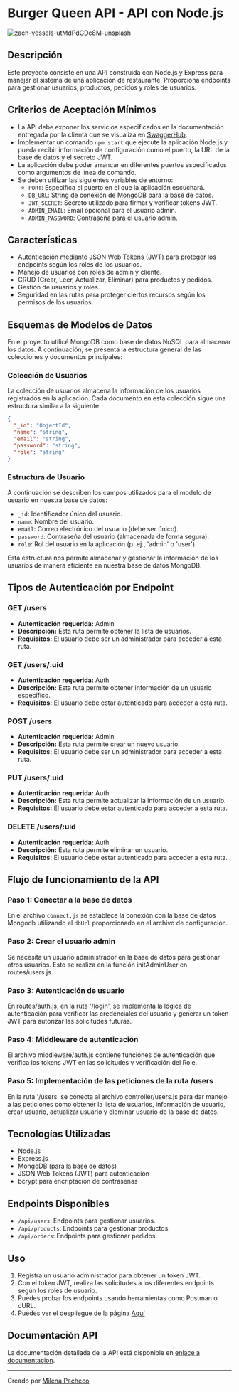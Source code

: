 # Burger Queen API - API con Node.js
![zach-vessels-utMdPdGDc8M-unsplash](https://user-images.githubusercontent.com/110297/42118136-996b4a52-7bc6-11e8-8a03-ada078754715.jpg)
## Descripción
Este proyecto consiste en una API construida con Node.js y Express para manejar el sistema de una aplicación de restaurante. Proporciona endpoints para gestionar usuarios, productos, pedidos y roles de usuarios.

## Criterios de Aceptación Mínimos
- La API debe exponer los servicios especificados en la documentación entregada por la clienta que se visualiza en [SwaggerHub](https://app.swaggerhub.com/apis-docs/ssinuco/BurgerQueenAPI/2.0.0).
- Implementar un comando `npm start` que ejecute la aplicación Node.js y pueda recibir información de configuración como el puerto, la URL de la base de datos y el secreto JWT.
- La aplicación debe poder arrancar en diferentes puertos especificados como argumentos de línea de comando.
- Se deben utilizar las siguientes variables de entorno:
  - `PORT`: Especifica el puerto en el que la aplicación escuchará.
  - `DB_URL`: String de conexión de MongoDB para la base de datos.
  - `JWT_SECRET`: Secreto utilizado para firmar y verificar tokens JWT.
  - `ADMIN_EMAIL`: Email opcional para el usuario admin.
  - `ADMIN_PASSWORD`: Contraseña para el usuario admin.
  
## Características
- Autenticación mediante JSON Web Tokens (JWT) para proteger los endpoints según los roles de los usuarios.
- Manejo de usuarios con roles de admin y cliente.
- CRUD (Crear, Leer, Actualizar, Eliminar) para productos y pedidos.
- Gestión de usuarios y roles.
- Seguridad en las rutas para proteger ciertos recursos según los permisos de los usuarios.

## Esquemas de Modelos de Datos

En el proyecto utilicé MongoDB como base de datos NoSQL para almacenar los datos. A continuación, se presenta la estructura general de las colecciones y documentos principales:

### Colección de Usuarios

La colección de usuarios almacena la información de los usuarios registrados en la aplicación. Cada documento en esta colección sigue una estructura similar a la siguiente:

```json
{
  "_id": "ObjectId",
  "name": "string",
  "email": "string",
  "password": "string",
  "role": "string"
}
```
### Estructura de Usuario
A continuación se describen los campos utilizados para el modelo de usuario en nuestra base de datos:

- `_id`: Identificador único del usuario.
- `name`: Nombre del usuario.
- `email`: Correo electrónico del usuario (debe ser único).
- `password`: Contraseña del usuario (almacenada de forma segura).
- `role`: Rol del usuario en la aplicación (p. ej., 'admin' o 'user').

Esta estructura nos permite almacenar y gestionar la información de los usuarios de manera eficiente en nuestra base de datos MongoDB.

## Tipos de Autenticación por Endpoint

### GET /users
- **Autenticación requerida:** Admin
- **Descripción:** Esta ruta permite obtener la lista de usuarios.
- **Requisitos:** El usuario debe ser un administrador para acceder a esta ruta.

### GET /users/:uid
- **Autenticación requerida:** Auth
- **Descripción:** Esta ruta permite obtener información de un usuario específico.
- **Requisitos:** El usuario debe estar autenticado para acceder a esta ruta.

### POST /users
- **Autenticación requerida:** Admin
- **Descripción:** Esta ruta permite crear un nuevo usuario.
- **Requisitos:** El usuario debe ser un administrador para acceder a esta ruta.

### PUT /users/:uid
- **Autenticación requerida:** Auth
- **Descripción:** Esta ruta permite actualizar la información de un usuario.
- **Requisitos:** El usuario debe estar autenticado para acceder a esta ruta.

### DELETE /users/:uid
- **Autenticación requerida:** Auth
- **Descripción:** Esta ruta permite eliminar un usuario.
- **Requisitos:** El usuario debe estar autenticado para acceder a esta ruta.

## Flujo de funcionamiento de la API

### Paso 1: Conectar a la base de datos
En el archivo `connect.js` se establece la conexión con la base de datos Mongodb utilizando el `dbUrl` proporcionado en el archivo de configuración.

### Paso 2: Crear el usuario admin
Se necesita un usuario administrador en la base de datos para gestionar otros usuarios. Esto se realiza en la función initAdminUser en routes/users.js.

### Paso 3: Autenticación de usuario
En routes/auth.js, en la ruta '/login', se implementa la lógica de autenticación para verificar las credenciales del usuario y generar un token JWT para autorizar las solicitudes futuras.

### Paso 4: Middleware de autenticación
El archivo middleware/auth.js contiene funciones de autenticación que verifica los tokens JWT en las solicitudes y verificación del Role.

### Paso 5: Implementación de las peticiones de la ruta /users
En la ruta '/users' se conecta al archivo controller/users.js para dar manejo a las peticiones como obtener la lista de usuarios, información de usuario, crear usuario, actualizar usuario y eleminar usuario de la base de datos.

## Tecnologías Utilizadas
- Node.js
- Express.js
- MongoDB (para la base de datos)
- JSON Web Tokens (JWT) para autenticación
- bcrypt para encriptación de contraseñas

## Endpoints Disponibles
- `/api/users`: Endpoints para gestionar usuarios.
- `/api/products`: Endpoints para gestionar productos.
- `/api/orders`: Endpoints para gestionar pedidos.

## Uso
1. Registra un usuario administrador para obtener un token JWT.
2. Con el token JWT, realiza las solicitudes a los diferentes endpoints según los roles de usuario.
3. Puedes probar los endpoints usando herramientas como Postman o cURL.
4. Puedes ver el despliegue de la página [Aquí]([https://github.com/MilenaPacheco](https://dev-013-burger-queen-cdt7ab61s-milena-pachecos-projects.vercel.app/?vercelToolbarCode=9UDqM7MOpQ7Yr_C))

## Documentación API
La documentación detallada de la API está disponible en [enlace a documentacion](https://app.swaggerhub.com/apis-docs/ssinuco/BurgerQueenAPI/2.0.0).

---
Creado por [Milena Pacheco](https://github.com/MilenaPacheco)
